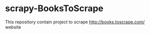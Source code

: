 # scrapy-BooksToScrape
This repository contain project to scrape http://books.toscrape.com/ website
